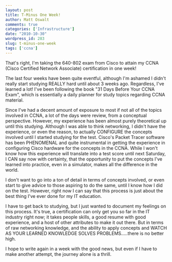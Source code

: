 ```yaml
---
layout: post
title: T-Minus One Week!
author: Matt Oswalt
comments: true
categories: ['Infrastructure']
date: "2010-10-30"
wordpress_id: 283
slug: t-minus-one-week
tags: ['ccna']
---
```



That's right, I'm taking the 640-802 exam from Cisco to attain my CCNA (Cisco Certified Network Associate) certification in one week!

The last four weeks have been quite eventful, although I'm ashamed I didn't really start studying REALLY hard until about 3 weeks ago. Regardless, I've learned a lot! I've been following the book "31 Days Before Your CCNA Exam", which is essentially a daily planner for study topics regarding CCNA material.

Since I've had a decent amount of exposure to most if not all of the topics involved in CCNA, a lot of the days were review, from a conceptual perspective. However, my experience has been almost purely theoretical up until this studying. Although I was able to think networking, I didn't have the experience, or even the reason, to actually CONFIGURE the concepts involved until I started studying for the test. Cisco's Packet Tracer software has been PHENOMENAL and quite instrumental in getting the experience in configuring Cisco hardware for the concepts in the CCNA. While I won't know how this experience will translate into a test score until next Saturday, I CAN say now with certainty, that the opportunity to put the concepts I've learned into practice, even in a simulator, makes all the difference in the world.

I don't want to go into a ton of detail in terms of concepts involved, or even start to give advice to those aspiring to do the same, until I know how I did on the test. However, right now I can say that this process is just about the best thing I've ever done for my IT education.

I have to get back to studying, but I just wanted to document my feelings on this process. It's true, a certification can only get you so far in the IT industry right now; it takes people skills, a good resume with good experience, and a host of other attributes to make it out there. But in terms of raw networking knowledge, and the ability to apply concepts and WATCH AS YOUR LEARNED KNOWLEDGE SOLVES PROBLEMS.....there is no better high.

I hope to write again in a week with the good news, but even if I have to make another attempt, the journey alone is a thrill.
